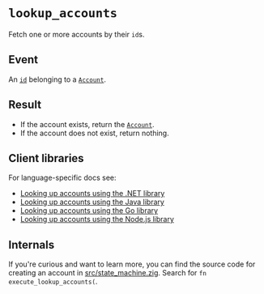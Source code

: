 # `lookup_accounts`

Fetch one or more accounts by their `id`s.

## Event

An [`id`](../accounts.md#id) belonging to a [`Account`](../accounts.md).

## Result

- If the account exists, return the [`Account`](../accounts.md).
- If the account does not exist, return nothing.

## Client libraries

For language-specific docs see:

* [Looking up accounts using the .NET library](/src/clients/dotnet/README.md#account-lookup)
* [Looking up accounts using the Java library](/src/clients/java/README.md#account-lookup)
* [Looking up accounts using the Go library](/src/clients/go/README.md#account-lookup)
* [Looking up accounts using the Node.js library](/src/clients/node/README.md#account-lookup)

## Internals

If you're curious and want to learn more, you can find the source code
for creating an account in
[src/state_machine.zig](https://github.com/tigerbeetle/tigerbeetle/blob/main/src/state_machine.zig). Search
for `fn execute_lookup_accounts(`.
